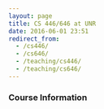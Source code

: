 ```yaml
---
layout: page
title: CS 446/646 at UNR
date: 2016-06-01 23:51
redirect_from:
  - /cs446/
  - /cs646/
  - /teaching/cs446/
  - /teaching/cs646/
---
```


### Course Information
